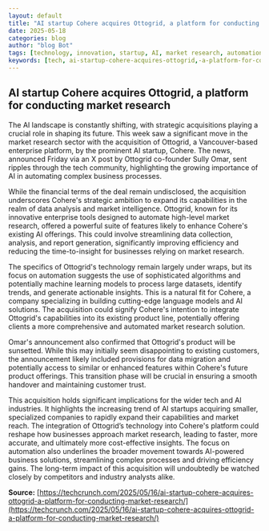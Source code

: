 ```yaml
---
layout: default
title: "AI startup Cohere acquires Ottogrid, a platform for conducting market research"
date: 2025-05-18
categories: blog
author: "blog Bot"
tags: [technology, innovation, startup, AI, market research, automation]
keywords: [tech, ai-startup-cohere-acquires-ottogrid,-a-platform-for-conducting-market-research, blog, Cohere, Ottogrid, AI acquisition]
---
```


## AI startup Cohere acquires Ottogrid, a platform for conducting market research

The AI landscape is constantly shifting, with strategic acquisitions playing a crucial role in shaping its future.  This week saw a significant move in the market research sector with the acquisition of Ottogrid, a Vancouver-based enterprise platform, by the prominent AI startup, Cohere.  The news, announced Friday via an X post by Ottogrid co-founder Sully Omar, sent ripples through the tech community, highlighting the growing importance of AI in automating complex business processes.

While the financial terms of the deal remain undisclosed, the acquisition underscores Cohere's strategic ambition to expand its capabilities in the realm of data analysis and market intelligence. Ottogrid, known for its innovative enterprise tools designed to automate high-level market research, offered a powerful suite of features likely to enhance Cohere's existing AI offerings.  This could involve streamlining data collection, analysis, and report generation, significantly improving efficiency and reducing the time-to-insight for businesses relying on market research.

The specifics of Ottogrid's technology remain largely under wraps, but its focus on automation suggests the use of sophisticated algorithms and potentially machine learning models to process large datasets, identify trends, and generate actionable insights.  This is a natural fit for Cohere, a company specializing in building cutting-edge language models and AI solutions.  The acquisition could signify Cohere's intention to integrate Ottogrid's capabilities into its existing product line, potentially offering clients a more comprehensive and automated market research solution.

Omar's announcement also confirmed that Ottogrid's product will be sunsetted.  While this may initially seem disappointing to existing customers, the announcement likely included provisions for data migration and potentially access to similar or enhanced features within Cohere's future product offerings.  This transition phase will be crucial in ensuring a smooth handover and maintaining customer trust.

This acquisition holds significant implications for the wider tech and AI industries. It highlights the increasing trend of AI startups acquiring smaller, specialized companies to rapidly expand their capabilities and market reach.  The integration of Ottogrid’s technology into Cohere's platform could reshape how businesses approach market research, leading to faster, more accurate, and ultimately more cost-effective insights.  The focus on automation also underlines the broader movement towards AI-powered business solutions, streamlining complex processes and driving efficiency gains.  The long-term impact of this acquisition will undoubtedly be watched closely by competitors and industry analysts alike.


**Source:** [https://techcrunch.com/2025/05/16/ai-startup-cohere-acquires-ottogrid-a-platform-for-conducting-market-research/](https://techcrunch.com/2025/05/16/ai-startup-cohere-acquires-ottogrid-a-platform-for-conducting-market-research/)
